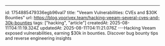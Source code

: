 ---
id: 1754885479336egb96val7
title: "Veeam Vulnerabilities: CVEs and $30K Bounties"
url: https://blog.voorivex.team/hacking-veeam-several-cves-and-30k-bounties
tags: ["hacking", "article"]
createdAt: 2025-08-11T04:11:19.324Z
updatedAt: 2025-08-11T04:11:21.076Z
---Hacking Veeam exposed vulnerabilities, earning $30k in bounties. Discover bug bounty tips and reverse engineering insights
